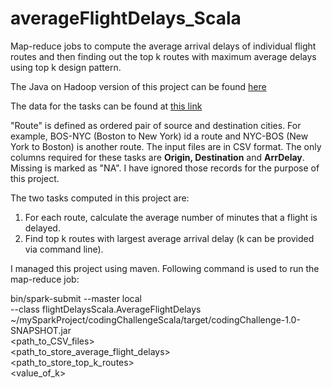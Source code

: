 # averageFlightDelays_Scala
Map-reduce jobs to compute the average arrival delays of individual flight routes and then finding out the top k routes with maximum average delays using top k design pattern.

The Java on Hadoop version of this project can be found [here](https://github.com/prakarshupmanyu/averageFlightDelays)

The data for the tasks can be found at [this link](https://drive.google.com/file/d/1U2PjP5m8G5FP-G3eqRF3fqsjdQzkirvC/edit)

"Route" is defined as ordered pair of source and destination cities. For example, BOS-NYC (Boston to New York) id a route and NYC-BOS (New York to Boston) is another route. The input files are in CSV format. The only columns required for these tasks are **Origin, Destination** and **ArrDelay**. Missing is marked as "NA". I have ignored those records for the purpose of this project.

The two tasks computed in this project are:
1. For each route, calculate the average number of minutes that a flight is delayed.
2. Find top k routes with largest average  arrival delay (k can be provided via command line).

I managed this project using maven. Following command is used to run the map-reduce job:

bin/spark-submit --master local \
  --class flightDelaysScala.AverageFlightDelays \
  ~/mySparkProject/codingChallengeScala/target/codingChallenge-1.0-SNAPSHOT.jar \
  <path_to_CSV_files> \
  <path_to_store_average_flight_delays> \
  <path_to_store_top_k_routes> \
  <value_of_k>
